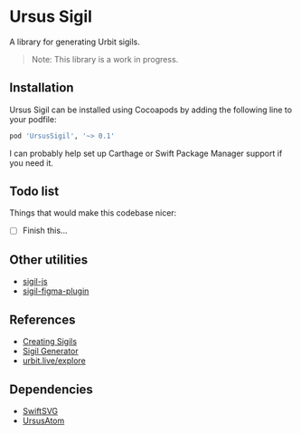 # Ursus Sigil

A library for generating Urbit sigils.

> Note: This library is a work in progress.

## Installation

Ursus Sigil can be installed using Cocoapods by adding the following line to your podfile:

```ruby
pod 'UrsusSigil', '~> 0.1'
```

I can probably help set up Carthage or Swift Package Manager support if you need it.

## Todo list

Things that would make this codebase nicer:

- [ ] Finish this...

## Other utilities

- [sigil-js](https://github.com/urbit/sigil-js)
- [sigil-figma-plugin](https://github.com/urbit/sigil-figma-plugin)

## References

- [Creating Sigils](https://urbit.org/blog/creating-sigils/)
- [Sigil Generator](http://sigil.azimuth.network)
- [urbit.live/explore](https://urbit.live/explore) 

## Dependencies

- [SwiftSVG](https://github.com/mchoe/SwiftSVG)
- [UrsusAtom](https://github.com/dclelland/UrsusAtom)
